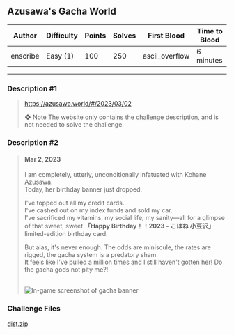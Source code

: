 ## Azusawa's Gacha World

| Author   | Difficulty | Points | Solves | First Blood    | Time to Blood |
| -------- | ---------- | ------ | ------ | -------------- | ------------- |
| enscribe | Easy (1)   | 100    | 250    | ascii_overflow | 6 minutes     |

---

### Description #1

> <https://azusawa.world/#/2023/03/02>
>
> ❖ Note
> The website only contains the challenge description, and is not needed to solve the challenge.

### Description #2

> #### Mar 2, 2023
>
> I am completely, utterly, unconditionally infatuated with Kohane Azusawa.  
> Today, her birthday banner just dropped.
>
> I've topped out all my credit cards.  
> I've cashed out on my index funds and sold my car.  
> I've sacrificed my vitamins, my social life, my sanity—all for a glimpse of that sweet, sweet **「Happy Birthday！！2023 - こはね 小豆沢」** limited-edition birthday card.
>
> But alas, it's never enough. The odds are miniscule, the rates are rigged, the gacha system is a predatory sham.<br>
> It feels like I've pulled a million times and I still haven't gotten her! Do the gacha gods not pity me?!<br><br>
>
> <img alt="In-game screenshot of gacha banner" src="https://azusawa.world/img/sekaictf2023_bd2023.webp">

### Challenge Files

[dist.zip](dist)
